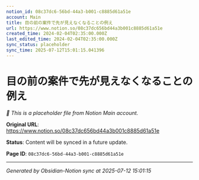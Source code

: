 ```yaml
---
notion_id: 08c37dc6-56bd-44a3-b001-c8885d61a51e
account: Main
title: 目の前の案件で先が見えなくなることの例え
url: https://www.notion.so/08c37dc656bd44a3b001c8885d61a51e
created_time: 2024-02-04T02:35:00.000Z
last_edited_time: 2024-02-04T02:35:00.000Z
sync_status: placeholder
sync_time: 2025-07-12T15:01:15.041396
---
```


# 目の前の案件で先が見えなくなることの例え

*🔄 This is a placeholder file from Notion Main account.*

**Original URL**: https://www.notion.so/08c37dc656bd44a3b001c8885d61a51e

**Status**: Content will be synced in a future update.

**Page ID**: `08c37dc6-56bd-44a3-b001-c8885d61a51e`

---

*Generated by Obsidian-Notion sync at 2025-07-12 15:01:15*
